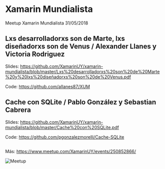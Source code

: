 # Xamarin Mundialista
Meetup Xamarin Mundialista 31/05/2018

## Lxs desarrolladorxs son de Marte, lxs diseñadorxs son de Venus / Alexander Llanes y Victoria Rodriguez

Slides: https://github.com/XamarinUY/xamarin-mundialista/blob/master/Lxs%20desarrolladorxs%20son%20de%20Marte%20y%20lxs%20diseñadorxs%20son%20de%20Venus.pdf

Code: https://github.com/allanes87/XUM

## Cache con SQLite / Pablo González y Sebastian Cabrera

Slides: https://github.com/XamarinUY/xamarin-mundialista/blob/master/Cache%20con%20SQLite.pdf

Code: https://github.com/pgonzalezmorelli/Cache-SQLite

##

Más: https://www.meetup.com/XamarinUY/events/250852866/

![Meetup](https://secure.meetupstatic.com/photos/event/a/b/c/a/highres_472003978.jpeg)
